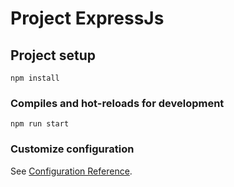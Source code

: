 # Project ExpressJs

## Project setup
```
npm install
```

### Compiles and hot-reloads for development
```
npm run start
```

### Customize configuration
See [Configuration Reference](https://expressjs.com/en/starter/installing.html).
